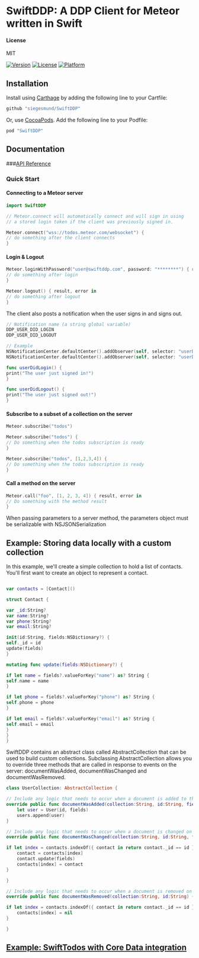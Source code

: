 # SwiftDDP: A DDP Client for Meteor written in Swift

#### License
MIT  

[![Version](https://img.shields.io/cocoapods/v/SwiftDDP.svg?style=flat)](http://cocoapods.org/pods/SwiftDDP)
[![License](https://img.shields.io/cocoapods/l/SwiftDDP.svg?style=flat)](http://cocoapods.org/pods/SwiftDDP)
[![Platform](https://img.shields.io/cocoapods/p/SwiftDDP.svg?style=flat)](http://cocoapods.org/pods/SwiftDDP)

## Installation

Install using [Carthage](https://github.com/Carthage/Carthage) by adding the following line to your Cartfile:

```ruby
github "siegesmund/SwiftDDP"
```

Or, use [CocoaPods](http://cocoapods.org). Add the following line to your Podfile:

```ruby
pod "SwiftDDP"
```

## Documentation
###[API Reference](https://siegesmund.github.io/SwiftDDP)

### Quick Start

#### Connecting to a Meteor server

```swift
import SwiftDDP 

// Meteor.connect will automatically connect and will sign in using
// a stored login token if the client was previously signed in.

Meteor.connect("wss://todos.meteor.com/websocket") {
// do something after the client connects
}
```

#### Login & Logout
```swift
Meteor.loginWithPassword("user@swiftddp.com", password: "********") { result, error in 
// do something after login
}

Meteor.logout() { result, error in 
// do something after logout
}
``` 
The client also posts a notification when the user signs in and signs out.
```swift
// Notification name (a string global variable)
DDP_USER_DID_LOGIN
DDP_USER_DID_LOGOUT

// Example
NSNotificationCenter.defaultCenter().addObserver(self, selector: "userDidLogin", name: DDP_USER_DID_LOGIN, object: nil)
NSNotificationCenter.defaultCenter().addObserver(self, selector: "userDidLogout", name: DDP_USER_DID_LOGOUT, object: nil)

func userDidLogin() {
print("The user just signed in!")
}

func userDidLogout() {
print("The user just signed out!")
}
```

#### Subscribe to a subset of a collection on the server
```swift
Meteor.subscribe("todos") 

Meteor.subscribe("todos") {
// Do something when the todos subscription is ready
}

Meteor.subscribe("todos", [1,2,3,4]) {
// Do something when the todos subscription is ready
} 
```

#### Call a method on the server ###
```swift
Meteor.call("foo", [1, 2, 3, 4]) { result, error in
// Do something with the method result
}
```
When passing parameters to a server method, the parameters object must be serializable with NSJSONSerialization


## Example: Storing data locally with a custom collection ##
In this example, we'll create a simple collection to hold a list of contacts. You'll first want to create an object to represent a contact.  
```swift

var contacts = [Contact]()

struct Contact {

var _id:String?
var name:String?
var phone:String?
var email:String?

init(id:String, fields:NSDictionary?) {
self._id = id
update(fields)
}

mutating func update(fields:NSDictionary?) {

if let name = fields?.valueForKey("name") as? String {
self.name = name
}

if let phone = fields?.valueForKey("phone") as? String {
self.phone = phone
}

if let email = fields?.valueForKey("email") as? String {
self.email = email
}
}
}

```
SwiftDDP contains an abstract class called AbstractCollection that can be used to build custom collections. Subclassing AbstractCollection allows you to override three methods that are called in response to events on the server: documentWasAdded, documentWasChanged and documentWasRemoved.  
```swift
class UserCollection: AbstractCollection {

// Include any logic that needs to occur when a document is added to the collection on the server
override public func documentWasAdded(collection:String, id:String, fields:NSDictionary?) {
    let user = User(id, fields)
    users.append(user)
}

// Include any logic that needs to occur when a document is changed on the server
override public func documentWasChanged(collection:String, id:String, fields:NSDictionary?, cleared:[String]?) {

if let index = contacts.indexOf({ contact in return contact._id == id }) {
    contact = contacts[index]
    contact.update(fields)
    contacts[index] = contact	
}

}

// Include any logic that needs to occur when a document is removed on the server
override public func documentWasRemoved(collection:String, id:String) {

if let index = contacts.indexOf({ contact in return contact._id == id }) {
    contacts[index] = nil
}

}
```

## [Example: SwiftTodos with Core Data integration](https://github.com/siegesmund/SwiftTodos)